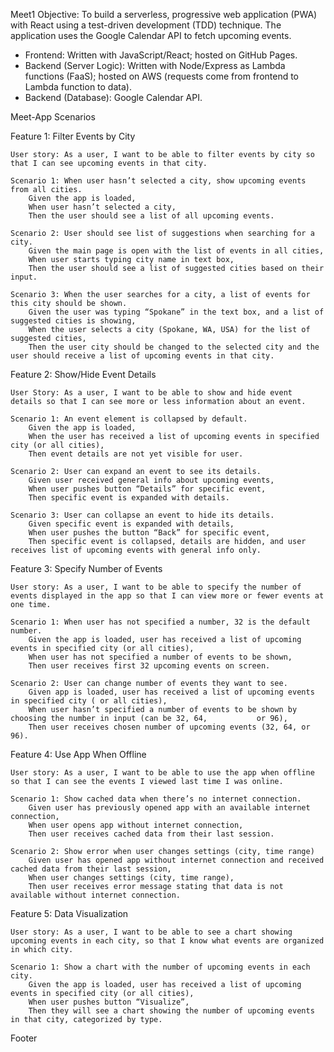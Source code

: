 Meet1
Objective: To build a serverless, progressive web application (PWA) with React using a
test-driven development (TDD) technique. The application uses the Google
Calendar API to fetch upcoming events.

- Frontend: Written with JavaScript/React; hosted on GitHub Pages.
- Backend (Server Logic): Written with Node/Express as Lambda functions (FaaS); hosted on AWS (requests come from frontend to Lambda function to data).
- Backend (Database): Google Calendar API.

Meet-App Scenarios

Feature 1: Filter Events by City

	User story: As a user, I want to be able to filter events by city so that I can see upcoming events in that city.

	Scenario 1: When user hasn’t selected a city, show upcoming events from all cities.
		Given the app is loaded,
		When user hasn’t selected a city,
		Then the user should see a list of all upcoming events.

	Scenario 2: User should see list of suggestions when searching for a city.
		Given the main page is open with the list of events in all cities,
		When user starts typing city name in text box,
		Then the user should see a list of suggested cities based on their input.
	
	Scenario 3: When the user searches for a city, a list of events for this city should be shown.
		Given the user was typing “Spokane” in the text box, and a list of suggested cities is showing,
		When the user selects a city (Spokane, WA, USA) for the list of suggested cities,
		Then the user city should be changed to the selected city and the user should receive a list of upcoming events in that city.

Feature 2: Show/Hide Event Details

	User Story: As a user, I want to be able to show and hide event details so that I can see more or less information about an event.

	Scenario 1: An event element is collapsed by default.
		Given the app is loaded,
		When the user has received a list of upcoming events in specified city (or all cities),
		Then event details are not yet visible for user.

	Scenario 2: User can expand an event to see its details.
		Given user received general info about upcoming events,
		When user pushes button “Details” for specific event,
		Then specific event is expanded with details.

	Scenario 3: User can collapse an event to hide its details.
		Given specific event is expanded with details,
		When user pushes the button “Back” for specific event,
		Then specific event is collapsed, details are hidden, and user receives list of upcoming events with general info only.

Feature 3: Specify Number of Events

	User story: As a user, I want to be able to specify the number of events displayed in the app so that I can view more or fewer events at one time.

	Scenario 1: When user has not specified a number, 32 is the default number.
		Given the app is loaded, user has received a list of upcoming events in specified city (or all cities),
		When user has not specified a number of events to be shown,
		Then user receives first 32 upcoming events on screen.

	Scenario 2: User can change number of events they want to see.
		Given app is loaded, user has received a list of upcoming events in specified city ( or all cities),
		When user hasn’t specified a number of events to be shown by choosing the number in input (can be 32, 64, 			or 96),
		Then user receives chosen number of upcoming events (32, 64, or 96).

Feature 4: Use App When Offline

	User story: As a user, I want to be able to use the app when offline so that I can see the events I viewed last time I was online.

	Scenario 1: Show cached data when there’s no internet connection.
		Given user has previously opened app with an available internet connection,
		When user opens app without internet connection,
		Then user receives cached data from their last session.

	Scenario 2: Show error when user changes settings (city, time range)
		Given user has opened app without internet connection and received cached data from their last session,
		When user changes settings (city, time range),
		Then user receives error message stating that data is not available without internet connection.

Feature 5: Data Visualization

	User story: As a user, I want to be able to see a chart showing upcoming events in each city, so that I know what events are organized in which city.

	Scenario 1: Show a chart with the number of upcoming events in each city.
		Given the app is loaded, user has received a list of upcoming events in specified city (or all cities),
		When user pushes button “Visualize”,
		Then they will see a chart showing the number of upcoming events in that city, categorized by type.
Footer